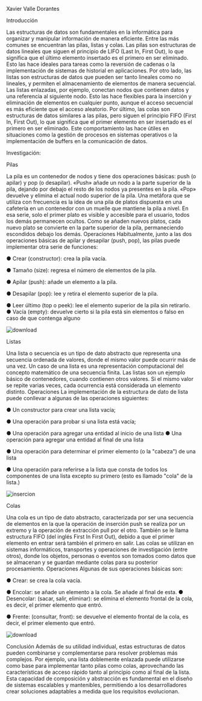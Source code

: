 
Xavier Valle Dorantes

Introducción 

Las estructuras de datos son fundamentales en la informática para organizar y manipular información de manera eficiente. Entre las más comunes se encuentran las pilas, listas y colas. Las pilas son estructuras de datos lineales que siguen el principio de LIFO (Last In, First Out), lo que significa que el último elemento insertado es el primero en ser eliminado. Esto las hace ideales para tareas como la reversión de cadenas o la implementación de sistemas de historial en aplicaciones. 
Por otro lado, las listas son estructuras de datos que pueden ser tanto lineales como no lineales, y permiten el almacenamiento de elementos de manera secuencial. Las listas enlazadas, por ejemplo, conectan nodos que contienen datos y una referencia al siguiente nodo. Esto las hace flexibles para la inserción y eliminación de elementos en cualquier punto, aunque el acceso secuencial es más eficiente que el acceso aleatorio. Por último, las colas son estructuras de datos similares a las pilas, pero siguen el principio FIFO (First In, First Out), lo que significa que el primer elemento en ser insertado es el primero en ser eliminado. Este comportamiento las hace útiles en situaciones como la gestión de procesos en sistemas operativos o la implementación de buffers en la comunicación de datos. 

Investigación:


Pilas 


La pila es un contenedor de nodos y tiene dos operaciones básicas: push (o apilar) y pop (o desapilar). «Push» añade un nodo a la parte superior de la pila, dejando por debajo el resto de los nodos ya presentes en la pila. «Pop» devuelve y elimina el actual nodo superior de la pila. Una metáfora que se utiliza con frecuencia es la idea de una pila de platos dispuesta en una cafetería en un contenedor con un muelle que mantiene la pila a nivel. En esa serie, solo el primer plato es visible y accesible para el usuario, todos los demás permanecen ocultos. Como se añaden nuevos platos, cada nuevo plato se convierte en la parte superior de la pila, permaneciendo escondidos debajo los demás. 
Operaciones 
Habitualmente, junto a las dos operaciones básicas de apilar y desapilar (push, pop), las pilas puede implementar otra serie de funciones: 

● Crear (constructor): crea la pila vacía. 

● Tamaño (size): regresa el número de elementos de la pila. 

● Apilar (push): añade un elemento a la pila. 

● Desapilar (pop): lee y retira el elemento superior de la pila. 

● Leer último (top o peek): lee el elemento superior de la pila sin retirarlo. ● Vacía (empty): devuelve cierto si la pila está sin elementos o falso en caso de que contenga alguno 

![download](https://github.com/xAvAd0/PilasColasListas/assets/161792284/4fc55ac7-3f6f-4386-bb7c-2c612fa4a017)


Listas 


Una lista o secuencia es un tipo de dato abstracto que representa una secuencia ordenada de valores, donde el mismo valor puede ocurrir más de una vez. Un caso de una lista es una representación computacional del concepto matemático de una secuencia finita. Las listas son un ejemplo básico de contenedores, cuando contienen otros valores. Si el mismo valor se repite varias veces, cada ocurrencia está considerada un elemento distinto. 
Operaciones 
La implementación de la estructura de dato de lista puede conllevar a algunas de las operaciones siguientes: 

● Un constructor para crear una lista vacía; 

● Una operación para probar si una lista está vacía; 

● Una operación para agregar una entidad al inicio de una lista ● Una operación para agregar una entidad al final de una lista 

● Una operación para determinar el primer elemento (o la "cabeza") de una lista 

● Una operación para referirse a la lista que consta de todos los componentes de una lista excepto su primero (esto es llamado "cola" de la lista.) 

![insercion](https://github.com/xAvAd0/PilasColasListas/assets/161792284/0f0eace7-a435-42aa-9cef-38b3d29505fd)


Colas 


Una cola es un tipo de dato abstracto, caracterizada por ser una secuencia de elementos en la que la operación de inserción push se realiza por un extremo y la operación de extracción pull por el otro. También se le llama estructura FIFO (del inglés First In First Out), debido a que el primer elemento en entrar será también el primero en salir. 
Las colas se utilizan en sistemas informáticos, transportes y operaciones de investigación (entre otros), donde los objetos, personas o eventos son tomados como datos que se almacenan y se guardan mediante colas para su posterior procesamiento. 
Operaciones 
Algunas de sus operaciones básicas son: 

● Crear: se crea la cola vacía. 

● Encolar: se añade un elemento a la cola. Se añade al final de esta. ● Desencolar: (sacar, salir, eliminar): se elimina el elemento frontal de la cola, es decir, el primer elemento que entró. 

● Frente: (consultar, front): se devuelve el elemento frontal de la cola, es decir, el primer elemento que entró. 

![download](https://github.com/xAvAd0/PilasColasListas/assets/161792284/f9df6d0c-fce3-4091-ba61-2eef8467767c)



Conclusión
Además de su utilidad individual, estas estructuras de datos pueden combinarse y complementarse para resolver problemas más complejos. Por ejemplo, una lista doblemente enlazada puede utilizarse como base para implementar tanto pilas como colas, aprovechando las características de acceso rápido tanto al principio como al final de la lista. Esta capacidad de composición y abstracción es fundamental en el diseño de sistemas escalables y mantenibles, permitiendo a los desarrolladores crear soluciones adaptables a medida que los requisitos evolucionan. 
